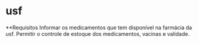 # usf
**Requisitos
Informar os medicamentos que tem disponível na farmácia da usf.
Permitir o controle de estoque dos medicamentos, vacinas e validade.
